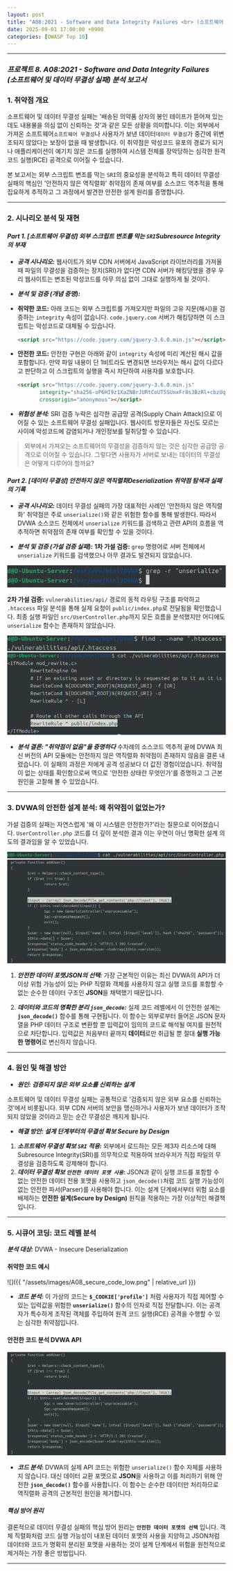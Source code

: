 ```yaml
---
layout: post
title: "A08:2021 - Software and Data Integrity Failures <br> (소프트웨어 및 데이터 무결성 실패) 분석 보고서"
date: 2025-09-01 17:00:00 +0900
categories: [OWASP Top 10]
---
```

---

### ***프로젝트 8. A08:2021 - Software and Data Integrity Failures <br> (소프트웨어 및 데이터 무결성 실패) 분석 보고서***

### 1. 취약점 개요

   소프트웨어 및 데이터 무결성 실패는 '배송된 의약품 상자의 봉인 테이프가 뜯어져 있는데도 내용물을 의심 없이 신뢰하는 것'과 같은 모든 상황을 의미합니다. 이는 외부에서 가져온 소프트웨어`소프트웨어 무결성`나 사용자가 보낸 데이터`데이터 무결성`가 중간에 위변조되지 않았다는 보장이 없을 때 발생합니다. 이 취약점은 악성코드 유포의 경로가 되거나 애플리케이션이 예기치 않은 코드를 실행하여 시스템 전체를 장악당하는 심각한 원격 코드 실행(RCE) 공격으로 이어질 수 있습니다.
    
   본 보고서는 외부 스크립트 변조를 막는 `SRI`의 중요성을 분석하고 특히 데이터 무결성 실패의 핵심인 '안전하지 않은 역직렬화' 취약점의 존재 여부를 소스코드 역추적을 통해 집요하게 추적하고 그 과정에서 발견한 안전한 설계 원리를 증명합니다.

---

### 2. 시나리오 분석 및 재현

#### ***Part 1. [소프트웨어 무결성] 외부 스크립트 변조를 막는 `SRI`Subresource Integrity의 부재***

*   ***공격 시나리오:***
   웹사이트가 외부 CDN 서버에서 JavaScript 라이브러리를 가져올 때 파일의 무결성을 검증하는 장치(SRI)가 없다면 CDN 서버가 해킹당했을 경우 우리 웹사이트는 변조된 악성코드를 아무 의심 없이 그대로 실행하게 될 것이다.

*   ***분석 및 검증 (개념 증명):***
   *   **취약한 코드:** 아래 코드는 외부 스크립트를 가져오지만 파일의 고유 지문(해시)을 검증하는 `integrity` 속성이 없습니다. `code.jquery.com` 서버가 해킹당하면 이 스크립트는 악성코드로 대체될 수 있습니다.
         ```html
        <script src="https://code.jquery.com/jquery-3.6.0.min.js"></script>
         ```

   *   **안전한 코드:** 안전한 구현은 아래와 같이 `integrity` 속성에 미리 계산된 해시 값을 포함합니다. 만약 파일 내용이 단 1비트라도 변경되면 브라우저는 해시 값이 다르다고 판단하고 이 스크립트의 실행을 즉시 차단하여 사용자를 보호합니다.
         ```html
        <script src="https://code.jquery.com/jquery-3.6.0.min.js"
                integrity="sha256-oP6HI9z1XaZNBrJURtCoUT5SUnxFr8s3BzRl+cbzUq8="
                crossorigin="anonymous"></script>
        ```

*   ***위험성 분석:***
   SRI 검증 누락은 심각한 공급망 공격(Supply Chain Attack)으로 이어질 수 있는 소프트웨어 무결성 실패입니다. 웹사이트 방문자들은 자신도 모르는 사이에 악성코드에 감염되거나 개인정보를 탈취당할 수 있습니다.

>  외부에서 가져오는 소프트웨어의 무결성을 검증하지 않는 것은 심각한 공급망 공격으로 이어질 수 있습니다. 그렇다면 사용자가 서버로 보내는 데이터의 무결성은 어떻게 다루어야 할까요?

#### ***Part 2. [데이터 무결성] 안전하지 않은 역직렬화Deserialization 취약점 탐색과 실패의 기록***

*   ***공격 시나리오:***
   데이터 무결성 실패의 가장 대표적인 사례인 '안전하지 않은 역직렬화' 취약점은 주로 `unserialize()`와 같은 위험한 함수를 통해 발생한다. 따라서 DVWA 소스코드 전체에서 `unserialize` 키워드를 검색하고 관련 API의 흐름을 역추적하면 취약점의 존재 여부를 확인할 수 있을 것이다.

*   ***분석 및 검증 (가설 검증 실패):***
   **1차 가설 검증:** `grep` 명령어로 서버 전체에서 `unserialize` 키워드를 검색했으나 아무 결과도 발견되지 않았습니다.

   ![grep](/assets/images/A08_P1-1.png)

   **2차 가설 검증:** `vulnerabilities/api/` 경로의 동적 라우팅 구조를 파악하고 `.htaccess` 파일 분석을 통해 실제 요청이 `public/index.php`로 전달됨을 확인했습니다. 최종 실행 파일인 `src/UserController.php`까지 모든 흐름을 분석했지만 어디에도 `unserialize` 함수는 존재하지 않았습니다.

   ![find htaccess](/assets/images/A08_P2-1.png)
   ![.htaccess 분석](/assets/images/A08_P2-2.png)
    
*   ***분석 결론: "취약점이 없음"을 증명하다***
   수차례의 소스코드 역추적 끝에 DVWA 최신 버전의 API 모듈에는 안전하지 않은 역직렬화 취약점이 존재하지 않음을 결론 내렸습니다. 이 실패의 과정은 저에게 공격 성공보다 더 값진 경험이었습니다. 취약점이 없는 상태를 확인함으로써 역으로 '안전한 상태란 무엇인가'를 증명하고 그 근본 원인을 고찰해 볼 수 있었습니다.
    
---

### 3. DVWA의 안전한 설계 분석: 왜 취약점이 없었는가?

   가설 검증의 실패는 자연스럽게 '왜 이 시스템은 안전한가?'라는 질문으로 이어졌습니다. `UserController.php` 코드를 더 깊이 분석한 결과 이는 우연이 아닌 명확한 설계 의도의 결과임을 알 수 있었습니다.

   ![UserController.php](/assets/images/A08_P3-1.png)
   ![json_decode](/assets/images/A08_P3-2.png)

1.  ***안전한 데이터 포맷JSON의 선택:***
   가장 근본적인 이유는 최신 DVWA의 API가 더 이상 위험 가능성이 있는 PHP 직렬화 객체를 사용하지 않고 실행 코드를 포함할 수 없는 순수한 데이터 구조인 **JSON**을 채택했기 때문입니다.

2.  ***데이터와 코드의 명확한 분리 `json_decode`:***
   실제 코드 레벨에서 이 안전한 설계는 **`json_decode()`** 함수를 통해 구현됩니다. 이 함수는 외부로부터 들어온 JSON 문자열을 PHP 데이터 구조로 변환할 뿐 입력값이 임의의 코드로 해석될 여지를 원천적으로 차단합니다. 입력값은 처음부터 끝까지 **데이터**로만 취급될 뿐 절대 **실행 가능한 명령어**로 변신하지 않습니다.

---

### 4. 원인 및 해결 방안

*   ***원인: 검증되지 않은 외부 요소를 신뢰하는 설계***

   소프트웨어 및 데이터 무결성 실패는 공통적으로 '검증되지 않은 외부 요소를 신뢰하는 것'에서 비롯됩니다. 외부 CDN 서버의 보안을 맹신하거나 사용자가 보낸 데이터가 조작되지 않았을 것이라고 믿는 순간 무결성은 깨지게 됩니다.

*   ***해결 방안: 설계 단계부터의 무결성 확보 Secure by Design***

   1.  ***소프트웨어 무결성 확보 `SRI` 적용:*** 외부에서 로드하는 모든 제3자 리소스에 대해 Subresource Integrity(SRI)를 의무적으로 적용하여 브라우저가 직접 파일의 무결성을 검증하도록 강제해야 합니다.
   2.  ***데이터 무결성 확보 `안전한 데이터 포맷 사용`:*** JSON과 같이 실행 코드를 포함할 수 없는 안전한 데이터 전용 포맷을 사용하고 `json_decode()`처럼 코드 실행 가능성이 없는 안전한 파서(Parser)를 사용해야 합니다. 이는 설계 단계에서부터 위험 요소를 배제하는 **안전한 설계(Secure by Design)** 원칙을 적용하는 가장 이상적인 해결책입니다.

---

### 5. 시큐어 코딩: 코드 레벨 분석

***분석 대상:*** DVWA - Insecure Deserialization

#### 취약한 코드 예시

   ![]({{ "/assets/images/A08_secure_code_low.png" | relative_url }})  

   *   ***코드 분석:*** 이 가상의 코드는 **`$_COOKIE['profile']`** 처럼 사용자가 직접 제어할 수 있는 입력값을 위험한 **`unserialize()`** 함수의 인자로 직접 전달합니다. 이는 공격자가 특수하게 조작된 객체를 주입하여 원격 코드 실행(RCE) 공격을 수행할 수 있는 심각한 취약점입니다.

#### 안전한 코드 분석 DVWA API

   ![json_decode](/assets/images/A08_P3-2.png)

   *   ***코드 분석:*** DVWA의 실제 API 코드는 위험한 `unserialize()` 함수 자체를 사용하지 않습니다. 대신 데이터 교환 포맷으로 **JSON**을 사용하고 이를 처리하기 위해 안전한 **`json_decode()`** 함수를 사용합니다. 이 함수는 순수한 데이터만 처리하므로 역직렬화 공격의 근본적인 원인을 제거합니다.

#### ***핵심 방어 원리***

   결론적으로 데이터 무결성 실패의 핵심 방어 원리는 **`안전한 데이터 포맷의 선택`** 입니다. 객체 직렬화처럼 코드 실행 가능성이 내포된 데이터 포맷의 사용을 지양하고 JSON처럼 데이터와 코드가 명확히 분리된 포맷을 사용하는 것이 설계 단계에서 위험을 원천적으로 제거하는 가장 좋은 방법입니다.

<hr class="short-rule">